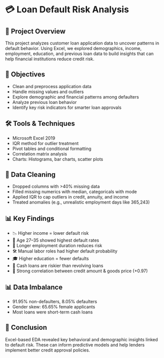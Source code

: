 # 💳 Loan Default Risk Analysis

## 📌 Project Overview
This project analyzes customer loan application data to uncover patterns in default behavior. Using Excel, we explored demographics, income, employment, education, and previous loan data to build insights that can help financial institutions reduce credit risk.

## 🎯 Objectives
- Clean and preprocess application data
- Handle missing values and outliers
- Explore demographic and financial patterns among defaulters
- Analyze previous loan behavior
- Identify key risk indicators for smarter loan approvals

## 🛠 Tools & Techniques
- Microsoft Excel 2019
- IQR method for outlier treatment
- Pivot tables and conditional formatting
- Correlation matrix analysis
- Charts: Histograms, bar charts, scatter plots

## 🧹 Data Cleaning
- Dropped columns with >40% missing data
- Filled missing numerics with median, categoricals with mode
- Applied IQR to cap outliers in credit, annuity, and income
- Treated anomalies (e.g., unrealistic employment days like 365,243)

## 📊 Key Findings
- 📉 Higher income = lower default risk
- 🧒 Age 27–35 showed highest default rates
- 💼 Longer employment duration reduces risk
- 🛠 Manual labor roles had higher default probability
- 🎓 Higher education = fewer defaults
- 💸 Cash loans are riskier than revolving loans
- 🔗 Strong correlation between credit amount & goods price (+0.97)

## 📊 Data Imbalance
- 91.95% non-defaulters, 8.05% defaulters
- Gender skew: 65.65% female applicants
- Most loans were short-term cash loans

## 🧠 Conclusion
Excel-based EDA revealed key behavioral and demographic insights linked to default risk. These can inform predictive models and help lenders implement better credit approval policies.


